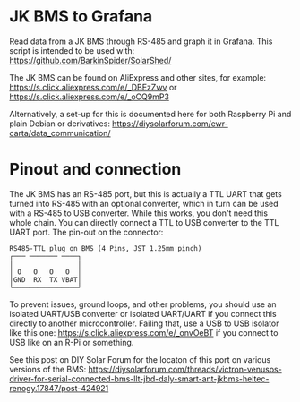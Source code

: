 # JK BMS to Grafana
Read data from a JK BMS through RS-485 and graph it in Grafana.
This script is intended to be used with:
https://github.com/BarkinSpider/SolarShed/

The JK BMS can be found on AliExpress and other sites, for example: https://s.click.aliexpress.com/e/_DBEzZwv or https://s.click.aliexpress.com/e/_oCQ9mP3

Alternatively, a set-up for this is documented here for both Raspberry Pi and plain Debian or derivatives:
https://diysolarforum.com/ewr-carta/data_communication/

# Pinout and connection

The JK BMS has an RS-485 port, but this is actually a TTL UART that gets turned into RS-485 with an optional converter, which in turn can be used with a RS-485 to USB converter. While this works, you don't need this whole chain. You can directly connect a TTL to USB converter to the TTL UART port. The pin-out on the connector:

```
RS485-TTL plug on BMS (4 Pins, JST 1.25mm pinch)
┌─── ─────── ────┐
│                │
│ O   O   O   O  │
│GND  RX  TX VBAT│
└────────────────┘
```

To prevent issues, ground loops, and other problems, you should use an isolated UART/USB converter or isolated UART/UART if you connect this directly to another microcontroller. Failing that, use a USB to USB isolator like this one: https://s.click.aliexpress.com/e/_onvOeBT if you connect to USB like on an R-Pi or something.

See this post on DIY Solar Forum for the locaton of this port on various versions of the BMS:
https://diysolarforum.com/threads/victron-venusos-driver-for-serial-connected-bms-llt-jbd-daly-smart-ant-jkbms-heltec-renogy.17847/post-424921

